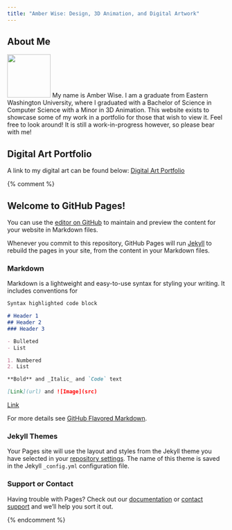 ```yaml
---
title: "Amber Wise: Design, 3D Animation, and Digital Artwork"
---
```


## About Me
<img src="assets/img/Me.png" width="100">
My name is Amber Wise. I am a graduate from Eastern Washington University, where I graduated with a Bachelor of Science in Computer Science with a Minor in 3D Animation. This website exists to showcase some of my work in a portfolio for those that wish to view it. Feel free to look around! It is still a work-in-progress however, so please bear with me!

## Digital Art Portfolio
A link to my digital art can be found below:
[Digital Art Portfolio](/photos.md)



{% comment %} 
    
## Welcome to GitHub Pages!

You can use the [editor on GitHub](https://github.com/wiseacre7/amberwisedesigns/edit/master/index.md) to maintain and preview the content for your website in Markdown files.

Whenever you commit to this repository, GitHub Pages will run [Jekyll](https://jekyllrb.com/) to rebuild the pages in your site, from the content in your Markdown files.

### Markdown

Markdown is a lightweight and easy-to-use syntax for styling your writing. It includes conventions for

```markdown
Syntax highlighted code block

# Header 1
## Header 2
### Header 3

- Bulleted
- List

1. Numbered
2. List

**Bold** and _Italic_ and `Code` text

[Link](url) and ![Image](src)
```
[Link](https://www.google.com/)

For more details see [GitHub Flavored Markdown](https://guides.github.com/features/mastering-markdown/).

### Jekyll Themes

Your Pages site will use the layout and styles from the Jekyll theme you have selected in your [repository settings](https://github.com/wiseacre7/amberwisedesigns/settings). The name of this theme is saved in the Jekyll `_config.yml` configuration file.

### Support or Contact

Having trouble with Pages? Check out our [documentation](https://help.github.com/categories/github-pages-basics/) or [contact support](https://github.com/contact) and we’ll help you sort it out.

{% endcomment %}
